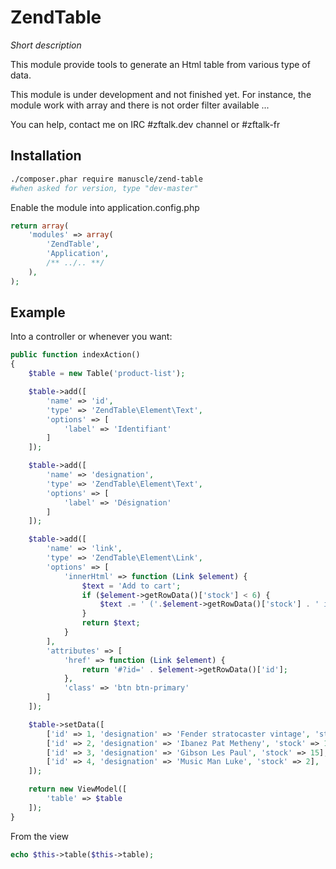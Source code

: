 # ZendTable
_Short description_

This module provide tools to generate an Html table from various type of data.

This module is under development and not finished yet.
For instance, the module work with array and there is not order filter available ...

You can help, contact me on IRC #zftalk.dev channel or #zftalk-fr

## Installation

```bash
./composer.phar require manuscle/zend-table
#when asked for version, type "dev-master"
```

Enable the module into application.config.php

```php
return array(
    'modules' => array(
        'ZendTable',
        'Application',
        /** ../.. **/
    ),
);
```

## Example

Into a controller or whenever you want:

```php
public function indexAction()
{
    $table = new Table('product-list');

    $table->add([
        'name' => 'id',
        'type' => 'ZendTable\Element\Text',
        'options' => [
            'label' => 'Identifiant'
        ]
    ]);

    $table->add([
        'name' => 'designation',
        'type' => 'ZendTable\Element\Text',
        'options' => [
            'label' => 'Désignation'
        ]
    ]);

    $table->add([
        'name' => 'link',
        'type' => 'ZendTable\Element\Link',
        'options' => [
            'innerHtml' => function (Link $element) {
                $text = 'Add to cart';
                if ($element->getRowData()['stock'] < 6) {
                    $text .= ' ('.$element->getRowData()['stock'] . ' in stock!)';
                }
                return $text;
            }
        ],
        'attributes' => [
            'href' => function (Link $element) {
                return '#?id=' . $element->getRowData()['id'];
            },
            'class' => 'btn btn-primary'
        ]
    ]);

    $table->setData([
        ['id' => 1, 'designation' => 'Fender stratocaster vintage', 'stock' => 5],
        ['id' => 2, 'designation' => 'Ibanez Pat Metheny', 'stock' => 10],
        ['id' => 3, 'designation' => 'Gibson Les Paul', 'stock' => 15],
        ['id' => 4, 'designation' => 'Music Man Luke', 'stock' => 2],
    ]);

    return new ViewModel([
        'table' => $table
    ]);
}
```

From the view

```php
echo $this->table($this->table);
```


